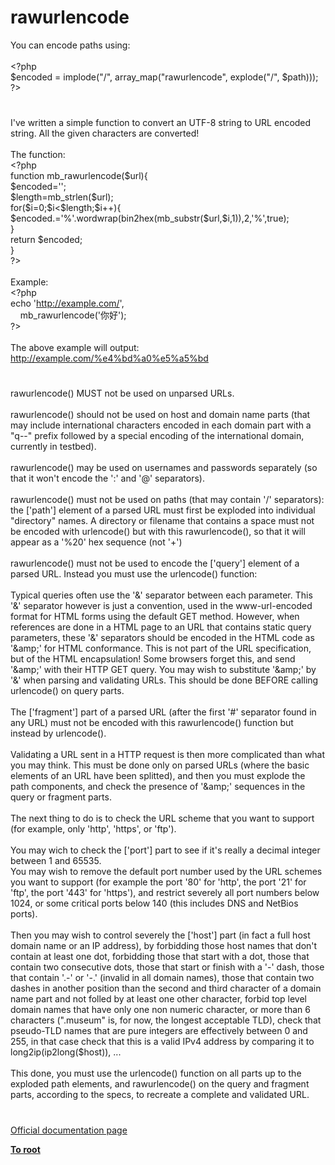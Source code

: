 # rawurlencode




<div class="phpcode"><span class="html">
You can encode paths using:<br><br><span class="default">&lt;?php<br>$encoded </span><span class="keyword">= </span><span class="default">implode</span><span class="keyword">(</span><span class="string">&quot;/&quot;</span><span class="keyword">, </span><span class="default">array_map</span><span class="keyword">(</span><span class="string">&quot;rawurlencode&quot;</span><span class="keyword">, </span><span class="default">explode</span><span class="keyword">(</span><span class="string">&quot;/&quot;</span><span class="keyword">, </span><span class="default">$path</span><span class="keyword">)));<br></span><span class="default">?&gt;</span>
</span>
</div>
  

#


<div class="phpcode"><span class="html">
I&apos;ve written a simple function to convert an UTF-8 string to URL encoded string. All the given characters are converted!<br><br>The function:<br><span class="default">&lt;?php<br></span><span class="keyword">function </span><span class="default">mb_rawurlencode</span><span class="keyword">(</span><span class="default">$url</span><span class="keyword">){<br></span><span class="default">$encoded</span><span class="keyword">=</span><span class="string">&apos;&apos;</span><span class="keyword">;<br></span><span class="default">$length</span><span class="keyword">=</span><span class="default">mb_strlen</span><span class="keyword">(</span><span class="default">$url</span><span class="keyword">);<br>for(</span><span class="default">$i</span><span class="keyword">=</span><span class="default">0</span><span class="keyword">;</span><span class="default">$i</span><span class="keyword">&lt;</span><span class="default">$length</span><span class="keyword">;</span><span class="default">$i</span><span class="keyword">++){<br></span><span class="default">$encoded</span><span class="keyword">.=</span><span class="string">&apos;%&apos;</span><span class="keyword">.</span><span class="default">wordwrap</span><span class="keyword">(</span><span class="default">bin2hex</span><span class="keyword">(</span><span class="default">mb_substr</span><span class="keyword">(</span><span class="default">$url</span><span class="keyword">,</span><span class="default">$i</span><span class="keyword">,</span><span class="default">1</span><span class="keyword">)),</span><span class="default">2</span><span class="keyword">,</span><span class="string">&apos;%&apos;</span><span class="keyword">,</span><span class="default">true</span><span class="keyword">);<br>}<br>return </span><span class="default">$encoded</span><span class="keyword">;<br>}<br></span><span class="default">?&gt;<br></span><br>Example:<br><span class="default">&lt;?php<br></span><span class="keyword">echo </span><span class="string">&apos;<a href="http://example.com/" rel="nofollow" target="_blank">http://example.com/</a>&apos;</span><span class="keyword">,<br>&#xA0; &#xA0; </span><span class="default">mb_rawurlencode</span><span class="keyword">(</span><span class="string">&apos;&#x4F60;&#x597D;&apos;</span><span class="keyword">);<br></span><span class="default">?&gt;<br></span><br>The above example will output:<br><a href="http://example.com/%e4%bd%a0%e5%a5%bd" rel="nofollow" target="_blank">http://example.com/%e4%bd%a0%e5%a5%bd</a></span>
</div>
  

#


<div class="phpcode"><span class="html">
rawurlencode() MUST not be used on unparsed URLs.<br><br>rawurlencode() should not be used on host and domain name parts (that may include international characters encoded in each domain part with a &quot;q--&quot; prefix followed by a special encoding of the international domain, currently in testbed).<br><br>rawurlencode() may be used on usernames and passwords separately (so that it won&apos;t encode the &apos;:&apos; and &apos;@&apos; separators).<br><br>rawurlencode() must not be used on paths (that may contain &apos;/&apos; separators): the [&apos;path&apos;] element of a parsed URL must first be exploded into individual &quot;directory&quot; names. A directory or filename that contains a space must not be encoded with urlencode() but with this rawurlencode(), so that it will appear as a &apos;%20&apos; hex sequence (not &apos;+&apos;)<br><br>rawurlencode() must not be used to encode the [&apos;query&apos;] element of a parsed URL. Instead you must use the urlencode() function:<br><br>Typical queries often use the &apos;&amp;&apos; separator between each parameter. This &apos;&amp;&apos; separator however is just a convention, used in the www-url-encoded format for HTML forms using the default GET method. However, when references are done in a HTML page to an URL that contains static query parameters, these &apos;&amp;&apos; separators should be encoded in the HTML code as &apos;&amp;amp;&apos; for HTML conformance. This is not part of the URL specification, but of the HTML encapsulation! Some browsers forget this, and send &apos;&amp;amp;&apos; with their HTTP GET query. You may wish to substitute &apos;&amp;amp;&apos; by &apos;&amp;&apos; when parsing and validating URLs. This should be done BEFORE calling urlencode() on query parts.<br><br>The [&apos;fragment&apos;] part of a parsed URL (after the first &apos;#&apos; separator found in any URL) must not be encoded with this rawurlencode() function but instead by urlencode().<br><br>Validating a URL sent in a HTTP request is then more complicated than what you may think. This must be done only on parsed URLs (where the basic elements of an URL have been splitted), and then you must explode the path components, and check the presence of &apos;&amp;amp;&apos; sequences in the query or fragment parts.<br><br>The next thing to do is to check the URL scheme that you want to support (for example, only &apos;http&apos;, &apos;https&apos;, or &apos;ftp&apos;).<br><br>You may wich to check the [&apos;port&apos;] part to see if it&apos;s really a decimal integer between 1 and 65535.<br>You may wish to remove the default port number used by the URL schemes you want to support (for example the port &apos;80&apos; for &apos;http&apos;, the port &apos;21&apos; for &apos;ftp&apos;, the port &apos;443&apos; for &apos;https&apos;), and restrict severely all port numbers below 1024, or some critical ports below 140 (this includes DNS and NetBios ports).<br><br>Then you may wish to control severely the [&apos;host&apos;] part (in fact a full host domain name or an IP address), by forbidding those host names that don&apos;t contain at least one dot, forbidding those that start with a dot, those that contain two consecutive dots, those that start or finish with a &apos;-&apos; dash, those that contain &apos;.-&apos; or &apos;-.&apos; (invalid in all domain names), those that contain two dashes in another position than the second and third character of a domain name part and not folled by at least one other character, forbid top level domain names that have only one non numeric character, or more than 6 characters (&quot;.museum&quot; is, for now, the longest acceptable TLD), check that pseudo-TLD names that are pure integers are effectively between 0 and 255, in that case check that this is a valid IPv4 address by comparing it to long2ip(ip2long($host)), ...<br><br>This done, you must use the urlencode() function on all parts up to the exploded path elements, and rawurlencode() on the query and fragment parts, according to the specs, to recreate a complete and validated URL.</span>
</div>
  

#

[Official documentation page](https://www.php.net/manual/en/function.rawurlencode.php)

**[To root](/README.md)**